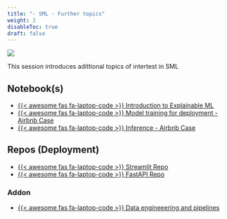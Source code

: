 ```yaml
---
title: "- SML - Further topics"
weight: 2
disableToc: true
draft: false
---
```


![](https://raw.githubusercontent.com/aaubs/ds-master/main/media/hearder_goldie_space_4.png)

This session introduces adittional topics of intertest in SML

## Notebook(s)

* [{{< awesome fas fa-laptop-code >}} Introduction to Explainable ML](https://colab.research.google.com/github/aaubs/ds-master/blob/main/notebooks/M1_SML_2024_Explainable_ML.ipynb)
* [{{< awesome fas fa-laptop-code >}} Model training for deployment - Airbnb Case](https://colab.research.google.com/github/aaubs/ds-master/blob/main/notebooks/M1_new_room_on_airbnb_train-2.ipynb)
* [{{< awesome fas fa-laptop-code >}} Inference - Airbnb Case](https://colab.research.google.com/github/aaubs/ds-master/blob/main/notebooks/M1_new_room_on_airbnb_inference-2.ipynb)

## Repos (Deployment)
* [{{< awesome fas fa-laptop-code >}} Streamlit Repo](https://raw.githubusercontent.com/aaubs/ds-master/main/apps/M1-airbnb-2024/st_app.zip)
* [{{< awesome fas fa-laptop-code >}} FastAPI Repo](https://raw.githubusercontent.com/aaubs/ds-master/main/apps/M1-airbnb-fastapi-2024/fastapi.zip)

### Addon

* [{{< awesome fas fa-laptop-code >}} Data engineeering and pipelines](https://colab.research.google.com/github/aaubs/ds-master/blob/main/notebooks/M1-SML-pipes.ipynb)



